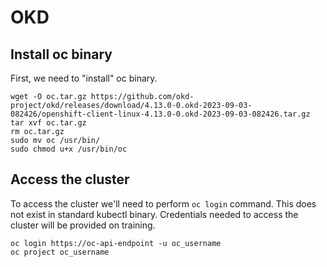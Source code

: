 # OKD

## Install oc binary

First, we need to "install" oc binary. 

```shell
wget -O oc.tar.gz https://github.com/okd-project/okd/releases/download/4.13.0-0.okd-2023-09-03-082426/openshift-client-linux-4.13.0-0.okd-2023-09-03-082426.tar.gz
tar xvf oc.tar.gz
rm oc.tar.gz
sudo mv oc /usr/bin/
sudo chmod u+x /usr/bin/oc
```

## Access the cluster

To access the cluster we'll need to perform `oc login` command. This does not exist in standard kubectl binary. Credentials needed to access the cluster will be provided on training.
```shell
oc login https://oc-api-endpoint -u oc_username
oc project oc_username
```